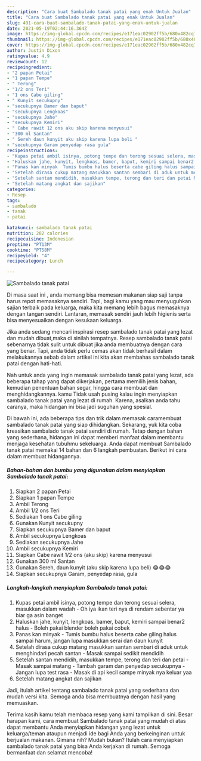 ```yaml
---
description: "Cara buat Sambalado tanak patai yang enak Untuk Jualan"
title: "Cara buat Sambalado tanak patai yang enak Untuk Jualan"
slug: 491-cara-buat-sambalado-tanak-patai-yang-enak-untuk-jualan
date: 2021-05-19T02:44:16.364Z
image: https://img-global.cpcdn.com/recipes/e171eac02902ff5b/680x482cq70/sambalado-tanak-patai-foto-resep-utama.jpg
thumbnail: https://img-global.cpcdn.com/recipes/e171eac02902ff5b/680x482cq70/sambalado-tanak-patai-foto-resep-utama.jpg
cover: https://img-global.cpcdn.com/recipes/e171eac02902ff5b/680x482cq70/sambalado-tanak-patai-foto-resep-utama.jpg
author: Justin Dixon
ratingvalue: 4.9
reviewcount: 12
recipeingredient:
- "2 papan Petai"
- "1 papan Tempe"
- " Terong"
- "1/2 ons Teri"
- "1 ons Cabe giling"
- " Kunyit secukupny"
- "secukupnya Bamer dan baput"
- "secukupnya Lengkoas"
- "secukupnya Jahe"
- "secukupnya Kemiri"
- " Cabe rawit 12 ons aku skip karena menyusui"
- "300 ml Santan"
- " Sereh daun kunyit aku skip karena lupa beli "
- "secukupnya Garam penyedap rasa gula"
recipeinstructions:
- "Kupas petai ambil isinya, potong tempe dan terong sesuai selera, masukkan dalam wadah  Oh iya ikan teri nya di rendam sebentar ya biar ga asin banget"
- "Haluskan jahe, kunyit, lengkoas, bamer, baput, kemiri sampai benar2 halus Boleh pakai blender boleh pakai cobek"
- "Panas kan minyak  Tumis bumbu halus beserta cabe giling halus sampai harum, jangan lupa masukkan serai dan daun kunyit"
- "Setelah dirasa cukup matang masukkan santan sembari di aduk untuk menghindari pecah santan  Masak sampai sedikit mendidih"
- "Setelah santan mendidih, masukkan tempe, terong dan teri dan petai Masak sampai matang  Tambah garam dan penyedap secukupnya Jangan lupa test rasa  Masak di api kecil sampe minyak nya keluar yaa"
- "Setelah matang angkat dan sajikan"
categories:
- Resep
tags:
- sambalado
- tanak
- patai

katakunci: sambalado tanak patai 
nutrition: 282 calories
recipecuisine: Indonesian
preptime: "PT13M"
cooktime: "PT58M"
recipeyield: "4"
recipecategory: Lunch

---
```



![Sambalado tanak patai](https://img-global.cpcdn.com/recipes/e171eac02902ff5b/680x482cq70/sambalado-tanak-patai-foto-resep-utama.jpg)

Di masa  saat ini , anda memang bisa memesan makanan siap saji tanpa harus repot memasaknya sendiri. Tapi, bagi kamu yang mau menyuguhkan sajian terbaik pada keluarga, maka kita memang lebih bagus memasaknya dengan tangan sendiri. Lantaran, memasak sendiri jauh lebih higienis serta bisa menyesuaikan dengan kesukaan keluarga.

Jika anda sedang mencari inspirasi resep sambalado tanak patai yang lezat dan mudah dibuat,maka di sinilah tempatnya. Resep sambalado tanak patai  sebenarnya tidak sulit untuk dibuat jika anda membuatnya dengan cara yang benar. Tapi, anda tidak perlu cemas akan tidak berhasil dalam melakukannya 
sebab dalam artikel ini kita akan membahas sambalado tanak patai dengan hati-hati.  



Nah untuk anda yang ingin memasak sambalado tanak patai yang lezat, ada beberapa tahap yang dapat dikerjakan, pertama memilih jenis bahan, kemudian penentuan bahan segar, hingga cara membuat dan menghidangkannya. kamu Tidak usah pusing kalau ingin menyiapkan sambalado tanak patai yang lezat di rumah. Karena, asalkan anda  tahu caranya, maka hidangan ini bisa jadi suguhan yang spesial.

Di bawah ini, ada beberapa tips dan trik dalam memasak caramembuat sambalado tanak patai yang siap dihidangkan. Sekarang, yuk kita coba kreasikan sambalado tanak patai sendiri di rumah. Tetap dengan bahan yang sederhana, hidangan ini dapat memberi manfaat dalam membantu menjaga kesehatan tubuhmu sekeluarga. Anda dapat membuat Sambalado tanak patai memakai 14 bahan dan 6 langkah pembuatan. Berikut ini cara dalam membuat hidangannya.

<!--inarticleads1-->

##### Bahan-bahan dan bumbu yang digunakan dalam menyiapkan Sambalado tanak patai:

1. Siapkan 2 papan Petai
1. Siapkan 1 papan Tempe
1. Ambil  Terong
1. Ambil 1/2 ons Teri
1. Sediakan 1 ons Cabe giling
1. Gunakan  Kunyit secukupny
1. Siapkan secukupnya Bamer dan baput
1. Ambil secukupnya Lengkoas
1. Sediakan secukupnya Jahe
1. Ambil secukupnya Kemiri
1. Siapkan  Cabe rawit 1/2 ons (aku skip) karena menyusui
1. Gunakan 300 ml Santan
1. Gunakan  Sereh, daun kunyit (aku skip karena lupa beli) 😂😂😂
1. Siapkan secukupnya Garam, penyedap rasa, gula




<!--inarticleads2-->

##### Langkah-langkah menyiapkan Sambalado tanak patai:

1. Kupas petai ambil isinya, potong tempe dan terong sesuai selera, masukkan dalam wadah  - Oh iya ikan teri nya di rendam sebentar ya biar ga asin banget
1. Haluskan jahe, kunyit, lengkoas, bamer, baput, kemiri sampai benar2 halus - Boleh pakai blender boleh pakai cobek
1. Panas kan minyak  - Tumis bumbu halus beserta cabe giling halus sampai harum, jangan lupa masukkan serai dan daun kunyit
1. Setelah dirasa cukup matang masukkan santan sembari di aduk untuk menghindari pecah santan  - Masak sampai sedikit mendidih
1. Setelah santan mendidih, masukkan tempe, terong dan teri dan petai - Masak sampai matang  - Tambah garam dan penyedap secukupnya - Jangan lupa test rasa  - Masak di api kecil sampe minyak nya keluar yaa
1. Setelah matang angkat dan sajikan




Jadi, itulah artikel tentang  sambalado tanak patai  yang sederhana dan mudah versi kita. Semoga anda bisa membuatnya dengan hasil yang memuaskan. 

Terima kasih kamu telah membaca resep yang kami tampilkan di sini. Besar harapan kami, cara membuat  Sambalado tanak patai yang mudah di atas dapat membantu Anda menyiapkan hidangan yang lezat untuk keluarga/teman ataupun menjadi ide bagi Anda yang berkeinginan untuk berjualan makanan. Gimana nih? Mudah bukan? Itulah cara menyiapkan sambalado tanak patai yang bisa Anda kerjakan di rumah. Semoga bermanfaat dan selamat mencoba!


